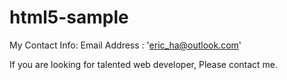 html5-sample
============

My Contact Info:
  Email Address : 'eric_ha@outlook.com'
  
If you are looking for talented web developer, Please contact me.
